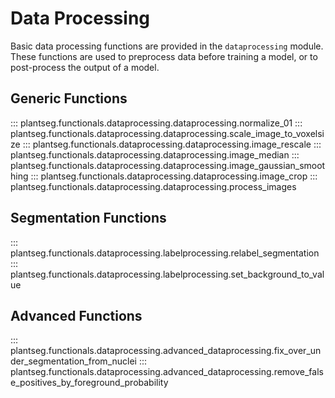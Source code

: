# Data Processing

Basic data processing functions are provided in the `dataprocessing` module. These functions are used to preprocess data before training a model, or to post-process the output of a model.

## Generic Functions

::: plantseg.functionals.dataprocessing.dataprocessing.normalize_01
::: plantseg.functionals.dataprocessing.dataprocessing.scale_image_to_voxelsize
::: plantseg.functionals.dataprocessing.dataprocessing.image_rescale
::: plantseg.functionals.dataprocessing.dataprocessing.image_median
::: plantseg.functionals.dataprocessing.dataprocessing.image_gaussian_smoothing
::: plantseg.functionals.dataprocessing.dataprocessing.image_crop
::: plantseg.functionals.dataprocessing.dataprocessing.process_images

## Segmentation Functions

::: plantseg.functionals.dataprocessing.labelprocessing.relabel_segmentation
::: plantseg.functionals.dataprocessing.labelprocessing.set_background_to_value

## Advanced Functions

::: plantseg.functionals.dataprocessing.advanced_dataprocessing.fix_over_under_segmentation_from_nuclei
::: plantseg.functionals.dataprocessing.advanced_dataprocessing.remove_false_positives_by_foreground_probability
